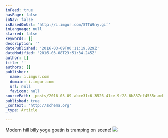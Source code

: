 ```yaml
---
inFeed: true
hasPage: false
inNav: false
isBasedOnUrl: 'http://i.imgur.com/STTW9ny.gif'
inLanguage: null
starred: false
keywords: []
description: ''
datePublished: '2016-03-09T00:11:19.829Z'
dateModified: '2016-03-08T23:51:34.245Z'
author: []
title: ''
authors: []
publisher:
  name: i.imgur.com
  domain: i.imgur.com
  url: null
  favicon: null
sourcePath: _posts/2016-03-09-abce31c6-3526-41ce-9f28-6b887cf4535c.md
published: true
_context: 'http://schema.org'
_type: Article

---
```

Modern hill billy yoga goatin is tramping on scene!
![](http://i.imgur.com/STTW9ny.gif)